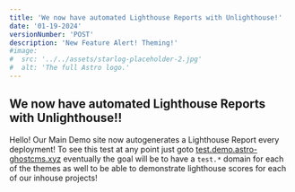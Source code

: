 ```yaml
---
title: 'We now have automated Lighthouse Reports with Unlighthouse!'
date: '01-19-2024'
versionNumber: 'POST'
description: 'New Feature Alert! Theming!'
#image:
#  src: '../../assets/starlog-placeholder-2.jpg'
#  alt: 'The full Astro logo.'
---
```


## We now have automated Lighthouse Reports with Unlighthouse!!

Hello!  Our Main Demo site now autogenerates a Lighthouse Report every deployment!  To see this test at any point just goto [test.demo.astro-ghostcms.xyz](https://test.demo.astro-ghostcms.xyz) eventually the goal will be to have a `test.*` domain for each of the themes as well to be able to demonstrate lighthouse scores for each of our inhouse projects!